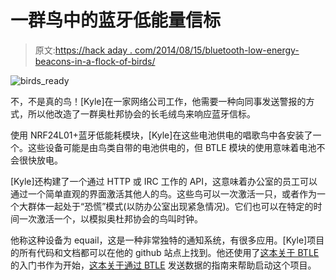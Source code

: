 # 一群鸟中的蓝牙低能量信标

> 原文:[https://hack aday . com/2014/08/15/bluetooth-low-energy-beacons-in-a-flock-of-birds/](https://hackaday.com/2014/08/15/bluetooth-low-energy-beacons-in-a-flock-of-birds/)

![birds_ready](../Images/3b155c2259f3dc1e02fd6f8e3c6ef08a.png)

不，不是真的鸟！[Kyle]在一家网络公司工作，他需要一种向同事发送警报的方式，所以他改造了一群奥杜邦协会的长毛绒鸟来响应蓝牙信标。

使用 NRF24L01+蓝牙低能耗模块，[Kyle]在这些电池供电的唱歌鸟中各安装了一个。这些设备可能是由鸟类自带的电池供电的，但 BTLE 模块的使用意味着电池不会很快放电。

[Kyle]还构建了一个通过 HTTP 或 IRC 工作的 API，这意味着办公室的员工可以通过一个简单直观的界面激活其他人的鸟。这些鸟可以一次激活一只，或者作为一个大群体一起处于“恐慌”模式(以防办公室出现紧急情况)。它们也可以在特定的时间一次激活一个，以模拟奥杜邦协会的鸟叫时钟。

他称这种设备为 equail，这是一种非常独特的通知系统，有很多应用。[Kyle]项目的所有代码和文档都可以在他的 github 站点上找到。他还使用了[这本关于 BTLE](http://hackaday.com/2013/08/29/primer-on-bluetooth-low-energy/) 的入门书作为开始，[这本关于通过 BTLE](http://hackaday.com/2013/09/21/sending-data-over-bluetooth-low-energy-with-a-cheap-nrf24l01-module/) 发送数据的指南来帮助启动这个项目。